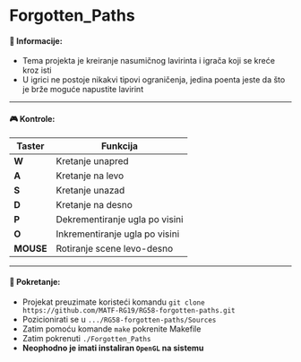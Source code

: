 # Forgotten_Paths

#### :memo: Informacije:
* Tema projekta je kreiranje nasumičnog lavirinta i igrača koji se kreće kroz isti <br>
* U igrici ne postoje nikakvi tipovi ograničenja, jedina poenta jeste da što je brže moguće napustite lavirint <br>

<hr>

#### :video_game: Kontrole:

| Taster       | Funkcija                       |
| -----------  | -----------                    |
| **W**        | Kretanje unapred               |
| **A**        | Kretanje na levo               |
| **S**        | Kretanje unazad                |
| **D**        | Kretanje na desno              |
| **P**        | Dekrementiranje ugla po visini |
| **O**        | Inkrementiranje ugla po visini |
| **MOUSE**    | Rotiranje scene levo-desno     |

<hr>

#### :wrench: Pokretanje:
* Projekat preuzimate koristeći komandu `git clone https://github.com/MATF-RG19/RG58-forgotten-paths.git` <br>
* Pozicionirati se u ```.../RG58-forgotten-paths/Sources``` <br>
* Zatim pomoću komande `make` pokrenite Makefile <br>
* Zatim pokrenuti ```./Forgotten_Paths```
* **Neophodno je imati instaliran ```OpenGL``` na sistemu**
